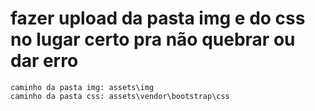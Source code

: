 # fazer upload da pasta img e do css no lugar certo pra não quebrar ou dar erro
```
caminho da pasta img: assets\img
caminho da pasta css: assets\vendor\bootstrap\css
```
